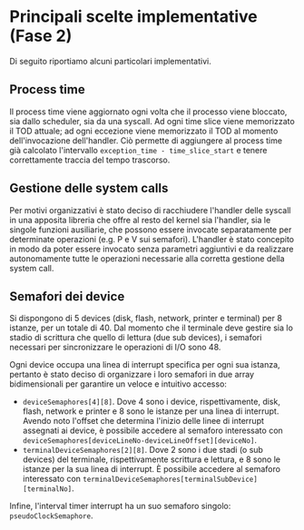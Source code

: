 # Principali scelte implementative (Fase 2)

Di seguito riportiamo alcuni particolari implementativi.

## Process time

Il process time viene aggiornato ogni volta che il processo viene bloccato, sia dallo scheduler, sia da una syscall.
Ad ogni time slice viene memorizzato il TOD attuale; ad ogni eccezione viene memorizzato il TOD al momento dell'invocazione dell'handler. Ciò permette di aggiungere al process time già calcolato l'intervallo ```exception_time - time_slice_start``` e tenere correttamente traccia del tempo trascorso.

## Gestione delle system calls

Per motivi organizzativi è stato deciso di racchiudere l'handler delle syscall in una apposita libreria che offre al resto del kernel sia l'handler, sia le singole funzioni ausiliarie, che possono essere invocate separatamente per determinate operazioni (e.g. P e V sui semafori).
L'handler è stato concepito in modo da poter essere invocato senza parametri aggiuntivi e da realizzare autonomamente tutte le operazioni necessarie alla corretta gestione della system call.

## Semafori dei device

Si dispongono di 5 devices (disk, flash, network, printer e terminal) per 8 istanze, per un totale di 40. Dal momento che il terminale deve gestire sia lo stadio di scrittura che quello di lettura (due sub devices), i semafori necessari per sincronizzare le operazioni di I/O sono 48.

Ogni device occupa una linea di interrupt specifica per ogni sua istanza, pertanto è stato deciso di organizzare i loro semafori in due array bidimensionali per garantire un veloce e intuitivo accesso:

- `deviceSemaphores[4][8]`. Dove 4 sono i device, rispettivamente, disk, flash, network e printer e 8 sono le istanze per una linea di interrupt. Avendo noto l'offset che determina l'inizio delle linee di interrupt assegnati ai device, è possibile accedere al semaforo interessato con `deviceSemaphores[deviceLineNo-deviceLineOffset][deviceNo]`.
- `terminalDeviceSemaphores[2][8]`. Dove 2 sono i due stadi (o sub devices) del terminale, rispettivamente scrittura e lettura, e 8 sono le istanze per la sua linea di interrupt. È possibile accedere al semaforo interessato con `terminalDeviceSemaphores[terminalSubDevice][terminalNo]`.

Infine, l'interval timer interrupt ha un suo semaforo singolo: `pseudoClockSemaphore`.
